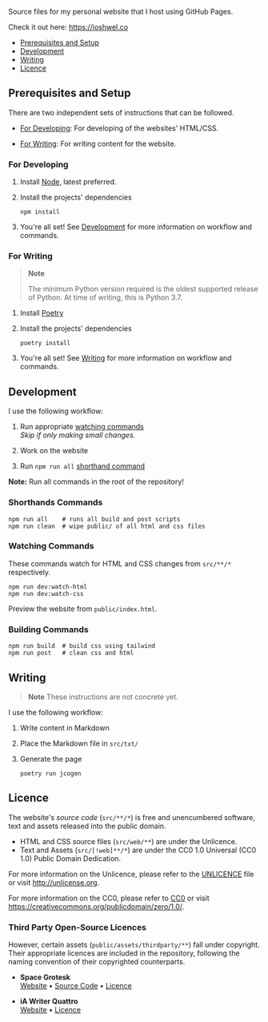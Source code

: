 Source files for my personal website that I host using GitHub Pages.

Check it out here: <https://joshwel.co>

- [Prerequisites and Setup](#prerequisites-and-setup)
- [Development](#development)
- [Writing](#writiing)
- [Licence](#licence)

## Prerequisites and Setup

There are two independent sets of instructions that can be followed.

- [For Developing](#for-developing): For developing of the websites' HTML/CSS.

- [For Writing](#for-writing): For writing content for the website.

### For Developing

1. Install [Node](https://nodejs.org/en/), latest preferred.

2. Install the projects' dependencies

   ```shell
   npm install
   ```

3. You're all set! See [Development](#development) for more information on workflow and commands.

### For Writing

> **Note**
>
> The minimum Python version required is the oldest supported release of Python. At time of writing, this is Python 3.7.

1. Install [Poetry](https://python-poetry.org/docs/#installing-with-the-official-installer)

2. Install the projects' dependencies

   ```shell
   poetry install
   ```

3. You're all set! See [Writing](#writing) for more information on workflow and commands.

## Development

I use the following workflow:

1. Run appropriate [watching commands](#watching-commands)  
   _Skip if only making small changes._

2. Work on the website

3. Run `npm run all` [shorthand command](#shorthands-commands)

**Note:** Run all commands in the root of the repository!

### Shorthands Commands

```shell
npm run all    # runs all build and post scripts
npm run clean  # wipe public/ of all html and css files
```

### Watching Commands

These commands watch for HTML and CSS changes from `src/**/*` respectively.

```shell
npm run dev:watch-html
npm run dev:watch-css
```

Preview the website from `public/index.html`.

### Building Commands

```shell
npm run build  # build css using tailwind
npm run post   # clean css and html
```

## Writing

> **Note**
> These instructions are not concrete yet.

I use the following workflow:

1. Write content in Markdown

2. Place the Markdown file in `src/txt/`

3. Generate the page

   ```shell
   poetry run jcogen 
   ```

## Licence

The website's _source code_ (`src/**/*`) is free and unencumbered software, text and assets released into the public domain.

- HTML and CSS source files (`src/web/**`) are under the Unlicence.
- Text and Assets (`src/[!web]**/*`) are under the CC0 1.0 Universal (CC0 1.0) Public Domain Dedication.

For more information on the Unlicence, please refer to the [UNLICENCE](UNLICENCE) file or visit <http://unlicense.org>.

For more information on the CC0, please refer to [CC0](CCO) or visit <https://creativecommons.org/publicdomain/zero/1.0/>.

### Third Party Open-Source Licences

However, certain assets (`public/assets/thirdparty/**`) fall under copyright. Their appropriate licences are included in the repository, following the naming convention of their copyrighted counterparts.

- **Space Grotesk**  
  [Website](https://floriankarsten.github.io/space-grotesk/) • [Source Code](https://github.com/floriankarsten/space-grotesk) • [Licence](public/assets/thirdparty/font-SpaceGrotesk-LICENCE.txt)

- **iA Writer Quattro**  
  [Website](https://github.com/iaolo/iA-Fonts) • [Licence](public/assets/thirdparty/font-iAWriterQuattroS-LICENCE.md)
